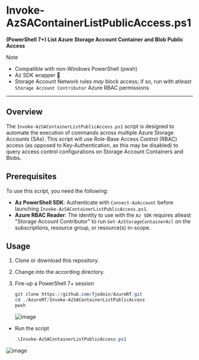 # Invoke-AzSAContainerListPublicAccess.ps1  
**(PowerShell 7+) List Azure Storage Account Container and Blob Public Access**
> [!NOTE]
> - Compatible with non-Windows PowerShell (pwsh)
> - Az SDK wrapper 🌯
> - Storage Account Network rules *may* block access; if so, run with atleast `Storage Account Contributor` Azure RBAC permissions

---

## Overview  
The `Invoke-AzSAContainerListPublicAccess.ps1` script is designed to automate the execution of commands across multiple Azure Storage Accounts (SAs). This script will use Role-Base Access Control (RBAC) access (as opposed to Key-Authentication, as this may be disabled) to query access control configurations on Storage Account Containers and Blobs.  

## Prerequisites  
To use this script, you need the following:  

- **Az PowerShell SDK**: Authenticate with `Connect-AzAccount` before launching `Invoke-AzSAContainerListPublicAccess.ps1`.
- **Azure RBAC Reader**: The identity to use with the `Az SDK` requires atleast "Storage Account Contributor" to run `Get-AzStorageContainerAcl` on the subscriptions, resource group, or resource(s) in-scope.
  
## Usage  
1. Clone or download this repository.  
2. Change into the according directory.  
3. Fire-up a PowerShell 7+ session  

   ```powershell
   git clone https://github.com/fjodoin/AzureRT.git
   cd ./AzureRT/Invoke-AzSAContainerListPublicAccess
   pwsh
   ```

   ![image](https://github.com/user-attachments/assets/7421624a-0d53-4d9f-86eb-cf3370624d42)


- Run the script

   ```powershell
   .\Invoke-AzSAContainerListPublicAccess.ps1
   ```

 ![image](https://github.com/user-attachments/assets/4e782055-519a-49ce-a52b-9ef9de266e89)





